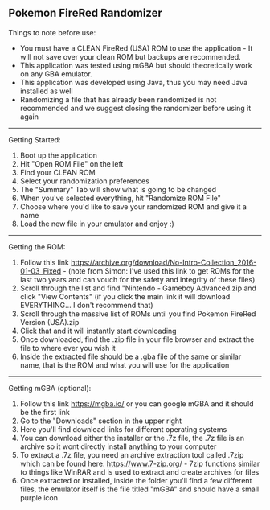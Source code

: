 Pokemon FireRed Randomizer 
--------------------------------------------------------------------------------------------------
Things to note before use: 
- You must have a CLEAN FireRed (USA) ROM to use the application - It will not save over your clean ROM but backups are recommended.
- This application was tested using mGBA but should theoretically work on any GBA emulator.  
- This application was developed using Java, thus you may need Java installed as well 
- Randomizing a file that has already been randomized is not recommended and we suggest closing the randomizer before using it again
--------------------------------------------------------------------------------------------------
Getting Started:
1. Boot up the application 
2. Hit "Open ROM File" on the left 
3. Find your CLEAN ROM 
4. Select your randomization preferences
5. The "Summary" Tab will show what is going to be changed 
6. When you've selected everything, hit "Randomize ROM File" 
7. Choose where you'd like to save your randomized ROM and give it a name 
8. Load the new file in your emulator and enjoy :) 
--------------------------------------------------------------------------------------------------
Getting the ROM:
1. Follow this link https://archive.org/download/No-Intro-Collection_2016-01-03_Fixed - (note from Simon: I've used this link to get ROMs for the last two years and can vouch for the safety and integrity of these files) 
2. Scroll through the list and find "Nintendo - Gameboy Advanced.zip and click "View Contents" (if you click the main link it will download EVERYTHING... I don't recommend that)
3. Scroll through the massive list of ROMs until you find Pokemon FireRed Version (USA).zip
4. Click that and it will instantly start downloading 
5. Once downloaded, find the .zip file in your file browser and extract the file to where ever you wish it
6. Inside the extracted file should be a .gba file of the same or similar name, that is the ROM and what you will use for the application
--------------------------------------------------------------------------------------------------
Getting mGBA (optional):
1. Follow this link https://mgba.io/ or you can google mGBA and it should be the first link 
2. Go to the "Downloads" section in the upper right 
3. Here you'll find download links for different operating systems
4. You can download either the installer or the .7z file, the .7z file is an archive so it wont directly install anything to your computer
5. To extract a .7z file, you need an archive extraction tool called .7zip which can be found here: https://www.7-zip.org/ - 7zip functions similar to things like WinRAR and is used to extract and create archives for files 
6. Once extracted or installed, inside the folder you'll find a few different files, the emulator itself is the file titled "mGBA" and should have a small purple icon
